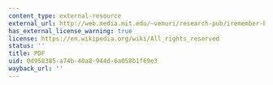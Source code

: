 ```yaml
---
content_type: external-resource
external_url: http://web.media.mit.edu/~vemuri/research-pub/iremember-btj2004.pdf
has_external_license_warning: true
license: https://en.wikipedia.org/wiki/All_rights_reserved
status: ''
title: PDF
uid: 0d958385-a74b-40a8-944d-6a058b1f69e3
wayback_url: ''
---
```

